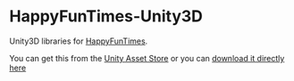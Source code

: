 HappyFunTimes-Unity3D
=====================

Unity3D libraries for [HappyFunTimes](http://docs.happyfuntimes.net).

You can get this from the [Unity Asset Store](http://u3d.as/content/greggman/happy-fun-times)
or you can [download it directly here](http://docs.happyfuntimes.net/docs/unity/samples.html?owner=greggman&repo=hft-unity-gamepad")

